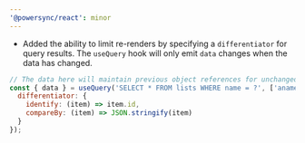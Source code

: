 ```yaml
---
'@powersync/react': minor
---
```


- Added the ability to limit re-renders by specifying a `differentiator` for query results. The `useQuery` hook will only emit `data` changes when the data has changed.

```javascript
// The data here will maintain previous object references for unchanged items.
const { data } = useQuery('SELECT * FROM lists WHERE name = ?', ['aname'], {
  differentiator: {
    identify: (item) => item.id,
    compareBy: (item) => JSON.stringify(item)
  }
});
```
